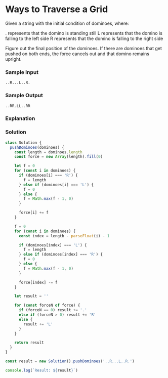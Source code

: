 # Ways to Traverse a Grid

Given a string with the initial condition of dominoes, where:

. represents that the domino is standing still
L represents that the domino is falling to the left side
R represents that the domino is falling to the right side

Figure out the final position of the dominoes. If there are dominoes that get pushed on both ends, the force cancels out and that domino remains upright.

### Sample Input
```
..R...L..R.
```
### Sample Output
```
..RR.LL..RR
```
### Explanation

### Solution
```js
class Solution {
  pushDominoes(dominoes) {
    const length = dominoes.length
    const force = new Array(length).fill(0)

    let f = 0
    for (const i in dominoes) {
      if (dominoes[i] === 'R') {
        f = length
      } else if (dominoes[i] === 'L') {
        f = 0
      } else {
        f = Math.max(f - 1, 0)
      }

      force[i] += f
    }

    f = 0
    for (const i in dominoes) {
      const index = length - parseFloat(i) - 1

      if (dominoes[index] === 'L') {
        f = length
      } else if (dominoes[index] === 'R') {
        f = 0
      } else {
        f = Math.max(f - 1, 0)
      }

      force[index] -= f
    }

    let result = ''

    for (const forceN of force) {
      if (forceN == 0) result += '.'
      else if (forceN > 0) result += 'R'
      else {
        result += 'L'
      }
    }

    return result
  }
}

const result = new Solution().pushDominoes('..R...L..R.')

console.log(`Result: ${result}`)
```
